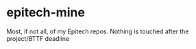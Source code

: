 # epitech-mine
Most, if not all, of my Epitech repos. Nothing is touched after the project/BTTF deadline

